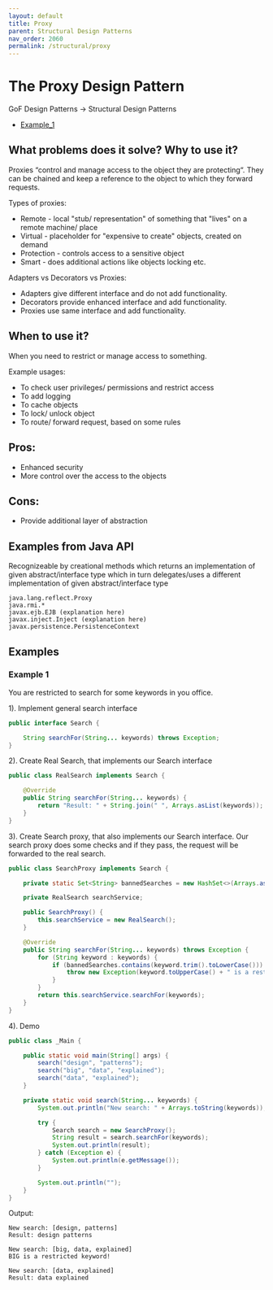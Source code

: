 ```yaml
---
layout: default
title: Proxy
parent: Structural Design Patterns
nav_order: 2060
permalink: /structural/proxy
---
```


# The Proxy Design Pattern

GoF Design Patterns -> Structural Design Patterns

- [Example_1](https://github.com/Iretha/ebook-design-patterns/tree/master/src/com/smdev/gof/structural/proxy) 

## What problems does it solve? Why to use it?

Proxies “control and manage access to the object they are protecting“.
They can be chained and keep a reference to the object to which they forward requests.

Types of proxies:
- Remote - local "stub/ representation" of something that "lives" on a remote machine/ place
- Virtual - placeholder for "expensive to create" objects, created on demand
- Protection - controls access to a sensitive object
- Smart - does additional actions like objects locking etc.

Adapters vs Decorators vs Proxies:
- Adapters give different interface and do not add functionality.
- Decorators provide enhanced interface and add functionality.
- Proxies use same interface and add functionality.

## When to use it?
When you need to restrict or manage access to something.

Example usages:
- To check user privileges/ permissions and restrict access
- To add logging
- To cache objects
- To lock/ unlock object
- To route/ forward request, based on some rules

## Pros:
- Enhanced security
- More control over the access to the objects

## Cons:
- Provide additional layer of abstraction

## Examples from Java API
Recognizeable by creational methods which returns an implementation of given abstract/interface type which in turn delegates/uses a different implementation of given abstract/interface type
```
java.lang.reflect.Proxy
java.rmi.*
javax.ejb.EJB (explanation here)
javax.inject.Inject (explanation here)
javax.persistence.PersistenceContext
```
## Examples

### Example 1

You are restricted to search for some keywords in you office.

1). Implement general search interface
```java
public interface Search {

    String searchFor(String... keywords) throws Exception;
}
```

2). Create Real Search, that implements our Search interface
```java
public class RealSearch implements Search {

    @Override
    public String searchFor(String... keywords) {
        return "Result: " + String.join(" ", Arrays.asList(keywords));
    }
}
```

3). Create Search proxy, that also implements our Search interface.
Our search proxy does some checks and if they pass, the request will be forwarded to the real search.

```java
public class SearchProxy implements Search {

    private static Set<String> bannedSearches = new HashSet<>(Arrays.asList("big", "something-you-should-not-have-access-to"));

    private RealSearch searchService;

    public SearchProxy() {
        this.searchService = new RealSearch();
    }

    @Override
    public String searchFor(String... keywords) throws Exception {
        for (String keyword : keywords) {
            if (bannedSearches.contains(keyword.trim().toLowerCase())) {
                throw new Exception(keyword.toUpperCase() + " is a restricted keyword!");
            }
        }
        return this.searchService.searchFor(keywords);
    }
}
```

4). Demo
```java
public class _Main {

    public static void main(String[] args) {
        search("design", "patterns");
        search("big", "data", "explained");
        search("data", "explained");
    }

    private static void search(String... keywords) {
        System.out.println("New search: " + Arrays.toString(keywords));

        try {
            Search search = new SearchProxy();
            String result = search.searchFor(keywords);
            System.out.println(result);
        } catch (Exception e) {
            System.out.println(e.getMessage());
        }

        System.out.println("");
    }
}
```
Output:
```
New search: [design, patterns]
Result: design patterns

New search: [big, data, explained]
BIG is a restricted keyword!

New search: [data, explained]
Result: data explained
```

